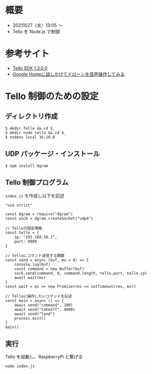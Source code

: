 # 概要
- 20211027（水）13:05 〜
- Tello を Node.js で制御
<p></p>

# 参考サイト
- [Tello SDK 1.3.0.0](https://terra-1-g.djicdn.com/2d4dce68897a46b19fc717f3576b7c6a/Tello%20%E7%BC%96%E7%A8%8B%E7%9B%B8%E5%85%B3/For%20Tello/Tello%20SDK%20Documentation%20EN_1.3_1122.pdf)
- [Google Homeに話しかけてドローンを音声操作してみる](https://qiita.com/miso_develop/items/a482dc4d168ec0a33818)
<p></p>

# Tello 制御のための設定
## ディレクトリ作成
```
$ mkdir Tello && cd $_
$ mkdir node_tello && cd $_
$ nodenv local 16.10.0
```
<p></p>

## UDP パッケージ・インストール
```
$ npm install dgram
```
<p></p>
<div class="page-break"></div>

## Tello 制御プログラム
`index.js` を作成し以下を記述
<p></p>

```
"use strict"

const dgram = require("dgram")
const sock = dgram.createSocket("udp4")

// Telloの固定情報
const tello = {
    ip: "192.168.10.1",
    port: 8889
}

// Telloにコマンド送信する関数
const send = async (buf, ms = 0) => {
    console.log(buf)
    const command = new Buffer(buf)
    sock.send(command, 0, command.length, tello.port, tello.ip)
    await wait(ms)
}
const wait = ms => new Promise(res => setTimeout(res, ms))

// Telloに操作したいコマンドを記述
const main = async () => {
    await send("command", 100)
    await send("takeoff", 4000)
    await send("land")
    process.exit()
}
main()
```
<p></p>

## 実行
Tello を起動し、RaspberryPi と繋げる

```
node index.js
```
<p></p>
<div class="page-break"></div>
